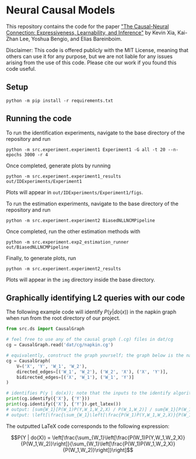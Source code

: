 # Neural Causal Models

This repository contains the code for the paper ["The Causal-Neural Connection: Expressiveness, Learnability, and Inference"](https://arxiv.org/abs/2107.00793) by Kevin Xia, Kai-Zhan Lee, Yoshua Bengio, and Elias Bareinboim.

Disclaimer: This code is offered publicly with the MIT License, meaning that others can use it for any purpose, but we are not liable for any issues arising from the use of this code. Please cite our work if you found this code useful.

## Setup

```
python -m pip install -r requirements.txt
```

## Running the code

To run the identification experiments, navigate to the base directory of the repository and run

```
python -m src.experiment.experiment1 Experiment1 -G all -t 20 --n-epochs 3000 -r 4
```

Once completed, generate plots by running

```
python -m src.experiment.experiment1_results out/IDExperiments/Experiment1
```

Plots will appear in `out/IDExperiments/Experiment1/figs`.

To run the estimation experiments, navigate to the base directory of the repository and run

```
python -m src.experiment.experiment2 BiasedNLLNCMPipeline
```

Once completed, run the other estimation methods with

```
python -m src.experiment.exp2_estimation_runner out/BiasedNLLNCMPipeline
```

Finally, to generate plots, run

```
python -m src.experiment.experiment2_results
```

Plots will appear in the `img` directory inside the base directory.

## Graphically identifying L2 queries with our code

The following example code will identify $P(y | do(x))$ in the napkin graph when run from the root directory of our project.

```python
from src.ds import CausalGraph

# feel free to use any of the causal graph (.cg) files in dat/cg
cg = CausalGraph.read('dat/cg/napkin.cg')

# equivalently, construct the graph yourself; the graph below is the napkin graph, which does not have a back-door admissible set
cg = CausalGraph(
    V=('X', 'Y', 'W_1', 'W_2'),
    directed_edges=[('W_1', 'W_2'), ('W_2', 'X'), ('X', 'Y')],
    bidirected_edges=[('X', 'W_1'), ('W_1', 'Y')]
)

# identifies P(y | do(x)); note that the inputs to the identify algorithm are sets of variables! in this case, they are singletons.
print(cg.identify({'X'}, {'Y'}))
print(cg.identify({'X'}, {'Y'}).get_latex())
# output: [sum{W_1}[P(W_1)P(Y,W_1,W_2,X) / P(W_1,W_2)] / sum{W_1}[P(W_1)P(W_1,W_2,X) / P(W_1,W_2)]]
# output: \left[\frac{\sum_{W_1}\left[\frac{P(W_1)P(Y,W_1,W_2,X)}{P(W_1,W_2)}\right]}{\sum_{W_1}\left[\frac{P(W_1)P(W_1,W_2,X)}{P(W_1,W_2)}\right]}\right]
```

The outputted LaTeX code corresponds to the following expression:

$$P(Y | do(X)) = \left[\frac{\sum_{W_1}\left[\frac{P(W_1)P(Y,W_1,W_2,X)}{P(W_1,W_2)}\right]}{\sum_{W_1}\left[\frac{P(W_1)P(W_1,W_2,X)}{P(W_1,W_2)}\right]}\right]$$

